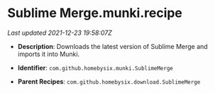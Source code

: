 # Sublime Merge.munki.recipe

_Last updated 2021-12-23 19:58:07Z_

- **Description**: Downloads the latest version of Sublime Merge and imports it into Munki.

- **Identifier**: `com.github.homebysix.munki.SublimeMerge`

- **Parent Recipes**: `com.github.homebysix.download.SublimeMerge`